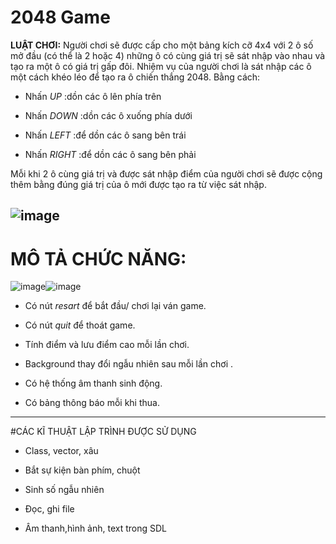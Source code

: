 ﻿# 2048 Game
**LUẬT CHƠI:**
Người chơi sẽ được cấp cho một bảng kích cỡ 4x4 với 2 ô số mở đầu (có thể là 2 hoặc 4) những ô có cùng giá trị sẽ sát nhập vào nhau và tạo ra một ô có giá trị gấp đôi. Nhiệm vụ của người chơi là sát nhập các ô một cách khéo léo để tạo ra ô chiến thắng 2048. Bằng cách:

* Nhấn *UP* :dồn các ô lên phía trên

* Nhấn *DOWN* :dồn các ô xuống phía dưới

* Nhấn *LEFT* :để dồn các ô sang bên trái

* Nhấn *RIGHT* :để dồn các ô sang bên phải

Mỗi khi 2 ô cùng giá trị và được sát nhập điểm của người chơi sẽ được cộng thêm bằng đúng giá trị của ô mới được tạo ra từ việc sát nhập.

![image](https://user-images.githubusercontent.com/125036596/231375440-1082a946-4cbf-4773-8cc5-67473bc3137d.png)
---

# MÔ TẢ CHỨC NĂNG:

![image](https://user-images.githubusercontent.com/125036596/231380845-966864cf-8fd5-4688-bbb1-b7ec79f19e92.png)![image](https://user-images.githubusercontent.com/125036596/231381316-bb30e9a7-88e1-48f3-a402-5d16d426e311.png)


* Có nút *resart* để bắt đầu/ chơi lại ván game. 

* Có nút *quit* để thoát game. 

* Tính điểm và lưu điểm cao mỗi lần chơi.

* Background thay đổi ngẫu nhiên sau mỗi lần chơi .

* Có hệ thống âm thanh sinh động.

* Có bảng thông báo mỗi khi thua.
---

#CÁC KĨ THUẬT LẬP TRÌNH ĐƯỢC SỬ DỤNG

* Class, vector, xâu

* Bắt sự kiện bàn phím, chuột

* Sinh số ngẫu nhiên

* Đọc, ghi file

* Âm thanh,hình ảnh, text trong SDL

